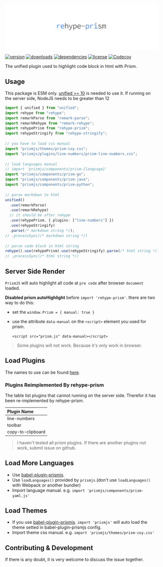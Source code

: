 <!-- title -->
<p align="center" style="padding-top: 40px">
  <img src="./images/logo.svg?sanitize=true" alt="logo" />
</p>

<!-- <h1 align="center" style="text-align: center">REHYPE-PRISM</h1> -->
<!-- title -->

[![version](https://img.shields.io/npm/v/rehype-prism.svg?logo=npm&style=for-the-badge)](https://www.npmjs.com/package/rehype-prism)
[![downloads](https://img.shields.io/npm/dm/rehype-prism.svg?logo=npm&style=for-the-badge)](https://www.npmjs.com/package/rehype-prism)
[![dependencies](https://img.shields.io/librariesio/release/npm/rehype-prism?logo=npm&style=for-the-badge)](https://www.npmjs.com/package/rehype-prism)
[![license](https://img.shields.io/npm/l/rehype-prism.svg?logo=github&style=for-the-badge)](https://www.npmjs.com/package/rehype-prism)
[![Codecov](https://img.shields.io/codecov/c/gh/Val-istar-Guo/rehype-prism?logo=codecov&token=PWMEC8L6DN&style=for-the-badge)](https://codecov.io/gh/Val-istar-Guo/rehype-prism)

<!-- description -->

The unified plugin used to highlight code block in html with Prism.

<!-- description -->

## Usage

<!-- usage -->

This package is ESM only. [unified >= 10](https://www.npmjs.com/package/unified) is needed to use it. If running on the server side, NodeJS needs to be greater than 12

```typescript
import { unified } from "unified";
import rehype from "rehype";
import remarkParse from "remark-parse";
import remarkRehype from "remark-rehype";
import rehypePrism from "rehype-prism";
import rehypeStringify from "rehype-stringify";

// you have to load css manual
import "prismjs/themes/prism-coy.css";
import "prismjs/plugins/line-numbers/prism-line-numbers.css";

// load languages manual
// import 'prismjs/components/prism-{language}'
import "prismjs/components/prism-go";
import "prismjs/components/prism-java";
import "prismjs/components/prism-python";

// parse markdown to html
unified()
  .use(remarkParse)
  .use(remarkRehype)
  // it should be after rehype
  .use(rehypePrism, { plugins: ["line-numbers"] })
  .use(rehypeStringify)
  .parse(/* markdown string */);
// .processSync(/* markdown string */)

// parse code block in html string
rehype().use(rehypePrism).use(rehypeStringify).parse(/* html string */);
// .processSync(/* html string */)
```

## Server Side Render

`PrismJS` will auto highlight all code at `pre code` after browser `document` loaded.

**Disabled prism autoHighlight** before `import 'rehype-prism'`. there are two way to do this:

- set the `window.Prism = { manual: true }`
- use the attribute `data-manual` on the `<script>` element you used for prism.

  `<script src="prism.js" data-manual></script>`

> Some plugins will not work. Because it's only work in browser.

## Load Plugins

The names to use can be found [here](https://github.com/PrismJS/prism/tree/master/plugins).

### Plugins Reimplemented By rehype-prism

The table list plugins that cannot running on the server side.
Therefor it has been re-implemented by rehype-prism.

| Plugin Name       |
| :---------------- |
| line-numbers      |
| toolbar           |
| copy-to-clipboard |

> I haven't tested all prism plugins.
> If there are another plugins not work,
> submit issue on github.

## Load More Languages

- Use [babel-plugin-prismjs](https://www.npmjs.com/package/babel-plugin-prismjs).
- Use `loadLanguages()` provided by `prismjs`.(don't use `loadLanguages()` with Webpack or another bundler)
- Import language manual. e.g. `import 'prismjs/components/prism-yaml.js'`

## Load Themes

- If you use [babel-plugin-prismjs](https://www.npmjs.com/package/babel-plugin-prismjs).
  `import 'prismjs'` will auto load the theme setted in babel-plugin-prismjs config.
- Import theme css manual. e.g. `import 'prismjs/themes/prism-coy.css'`

<!-- usage -->

## Contributing & Development

If there is any doubt, it is very welcome to discuss the issue together.
